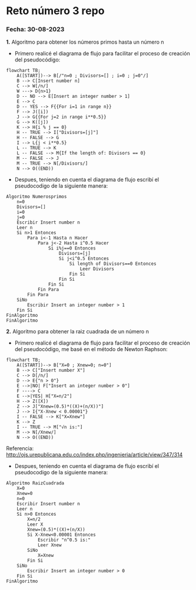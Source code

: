 # Reto número 3 repo
### Fecha:  30-08-2023
**1.** Algoritmo para obtener los números primos hasta un número n
* Primero realicé el diagrama de flujo para facilitar el proceso de creación del pseudocódigo:
```mermaid
flowchart TB;
    A([START])--> B[/"n=0 ; Divisors=[] ; i=0 ; j=0"/]
    B --> C[Insert number n]
    C --> W[/n/]
    W ---> D{n>1}
    D -- NO --> E[Insert an integer number > 1]
    E --> C
    D -- YES --> F{{For i=1 in range n}}
    F --> J([i])
    J --> G{{For j=2 in range i**0.5}}
    G --> K([j])
    K --> H{i % j == 0}
    H -- TRUE --> I["Divisors=[j]"]
    H -- FALSE --> G
    I --> L{j < i**0.5}
    L -- TRUE --> K
    L -- FALSE --> M{If the length of: Divisors == 0}
    M -- FALSE --> J
    M -- TRUE --> N[/Divisors/]
    N --> O((END))
```
* Despues, teniendo en cuenta el diagrama de flujo escribí el pseudocodigo de la siguiente manera:
```pseudocode
Algoritmo Numerosprimos
	n=0
	Divisors=[]
	i=0
	j=0
	Escribir Insert number n
	Leer n
	Si n>1 Entonces
		Para i<-1 Hasta n Hacer
			Para j<-2 Hasta i^0.5 Hacer
				Si i%j==0 Entonces
					Divisors=[j]
					Si j<i^0.5 Entonces
						Si length of Divisors==0 Entonces
							Leer Divisors
						Fin Si
					Fin Si
				Fin Si
			Fin Para
		Fin Para
	SiNo
		Escribir Insert an integer number > 1
	Fin Si
FinAlgoritmo
FinAlgoritmo
```
**2.** Algoritmo para obtener la raiz cuadrada de un número n
* Primero realicé el diagrama de flujo para facilitar el proceso de creación del pseudocódigo, me basé en el método de Newton Raphson:
```mermaid
flowchart TB;
    A([START])--> B["X=0 ; Xnew=0; n=0"]
    B --> C["Insert number X"]
    C --> D[/n/]
    D --> E{"n > 0"}
    E -->|NO| F["Insert an integer number > 0"]
    F ----> C
    E -->|YES| H["X=n/2"]
    H --> Z([X])
    Z --> J["Xnew=(0.5)*((X)+(n/X))"]
    J --> I{"X-Xnew < 0.00001"}
    I -- FALSE --> K["X=Xnew"]
    K --> Z
    I -- TRUE --> M["√n is:"]
    M --> N[/Xnew/]
    N --> O((END))
```
Referencia: http://ojs.urepublicana.edu.co/index.php/ingenieria/article/view/347/314

* Despues, teniendo en cuenta el diagrama de flujo escribí el pseudocodigo de la siguiente manera:
```pseudocode
Algoritmo RaizCuadrada
	X=0
	Xnew=0
	n=0
	Escribir Insert number n
	Leer n
	Si n>0 Entonces
		X=n/2
		Leer X
		Xnew=(0.5)*((X)+(n/X))
		Si X-Xnew<0.00001 Entonces
			Escribir "n^0.5 is:"
			Leer Xnew
		SiNo
			X=Xnew
		Fin Si
	SiNo
		Escribir Insert an integer number > 0
	Fin Si
FinAlgoritmo
```
